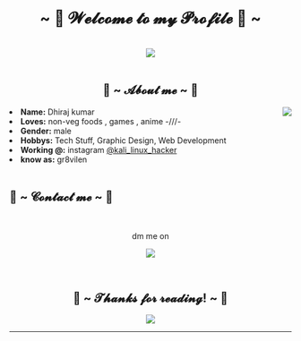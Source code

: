 <body>
    <h1 align="center">~ 💖 𝓦𝓮𝓵𝓬𝓸𝓶𝓮 𝓽𝓸 𝓶𝔂 𝓟𝓻𝓸𝓯𝓲𝓵𝓮 💖 ~</h1>
    <br>
    <div align="center">
        <img src="https://i.pinimg.com/originals/46/37/da/4637da8e7bb17e2a6b17f8d84205f9bd.gif">
    </div>
    <br>
    <div>
        <h2 align="center"> 🦊 ~ 𝓐𝓫𝓸𝓾𝓽 𝓶𝓮 ~ 🦊 </h2>
        <img src="https://www.kolpaper.com/wp-content/uploads/2020/09/Naruto-Gif-Wallpaper.gif"
            align="right">
        <li>
            <b>Name:</b> Dhiraj kumar
        </li>
        <li>
            <b>Loves:</b> non-veg foods , games , anime -///-
        </li>
        <li>
            <b>Gender:</b> male
        </li>
        <li>
            <b>Hobbys:</b> Tech Stuff, Graphic Design, Web Development
        </li>
        <li>
            <b>Working @:</b> instagram <a href="https://www.instagram.com/kali_linux_hacker/">@kali_linux_hacker</a>
        </li>
        <li>
            <b>know as:</b> gr8vilen
        </li>
        <br>
    </div>
    <div>
        <h2> 📝 ~ 𝓒𝓸𝓷𝓽𝓪𝓬𝓽 𝓶𝓮 ~ 📝</h2>
        <br>
        <p align="center">dm me on<br></p>
                <p align="center"><a href="https://www.instagram.com/kali_linux_hacker/" target="_blank"><img
                            src="https://img.shields.io/badge/@kali_linux_hacker%20-%231DA1F2.svg?&style=for-the-badge&logo=instagram&logoColor=white" /></a>
    </div>
    <br>
    <div>
        <h2 align="center">💖 ~ 𝓣𝓱𝓪𝓷𝓴𝓼 𝓯𝓸𝓻 𝓻𝓮𝓪𝓭𝓲𝓷𝓰! ~ 💖</h2>
        <div align="center">
            <img src="https://cdn.statically.io/img/picserio.com/data/out/62/naruto-and-sasuke-wallpaper_2849796.gif">
        </div>
        <hr>
    </div>
    </div>
</body>
